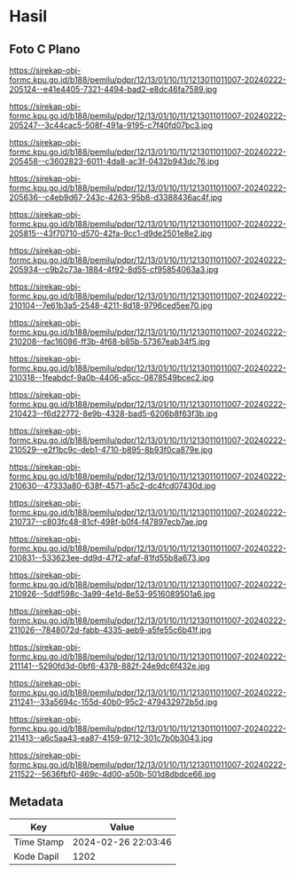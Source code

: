 # Hasil

## Foto C Plano

https://sirekap-obj-formc.kpu.go.id/b188/pemilu/pdpr/12/13/01/10/11/1213011011007-20240222-205124--e41e4405-7321-4494-bad2-e8dc46fa7589.jpg

https://sirekap-obj-formc.kpu.go.id/b188/pemilu/pdpr/12/13/01/10/11/1213011011007-20240222-205247--3c44cac5-508f-491a-9195-c7f40fd07bc3.jpg

https://sirekap-obj-formc.kpu.go.id/b188/pemilu/pdpr/12/13/01/10/11/1213011011007-20240222-205458--c3602823-6011-4da8-ac3f-0432b943dc76.jpg

https://sirekap-obj-formc.kpu.go.id/b188/pemilu/pdpr/12/13/01/10/11/1213011011007-20240222-205636--c4eb9d67-243c-4263-95b8-d3388436ac4f.jpg

https://sirekap-obj-formc.kpu.go.id/b188/pemilu/pdpr/12/13/01/10/11/1213011011007-20240222-205815--43f70710-d570-42fa-9cc1-d9de2501e8e2.jpg

https://sirekap-obj-formc.kpu.go.id/b188/pemilu/pdpr/12/13/01/10/11/1213011011007-20240222-205934--c9b2c73a-1884-4f92-8d55-cf95854063a3.jpg

https://sirekap-obj-formc.kpu.go.id/b188/pemilu/pdpr/12/13/01/10/11/1213011011007-20240222-210104--7e61b3a5-2548-4211-8d18-9796ced5ee70.jpg

https://sirekap-obj-formc.kpu.go.id/b188/pemilu/pdpr/12/13/01/10/11/1213011011007-20240222-210208--fac16086-ff3b-4f68-b85b-57367eab34f5.jpg

https://sirekap-obj-formc.kpu.go.id/b188/pemilu/pdpr/12/13/01/10/11/1213011011007-20240222-210318--1feabdcf-9a0b-4406-a5cc-0878549bcec2.jpg

https://sirekap-obj-formc.kpu.go.id/b188/pemilu/pdpr/12/13/01/10/11/1213011011007-20240222-210423--f6d22772-8e9b-4328-bad5-6206b8f63f3b.jpg

https://sirekap-obj-formc.kpu.go.id/b188/pemilu/pdpr/12/13/01/10/11/1213011011007-20240222-210529--e2f1bc9c-deb1-4710-b895-8b93f0ca879e.jpg

https://sirekap-obj-formc.kpu.go.id/b188/pemilu/pdpr/12/13/01/10/11/1213011011007-20240222-210630--47333a80-638f-4571-a5c2-dc4fcd07430d.jpg

https://sirekap-obj-formc.kpu.go.id/b188/pemilu/pdpr/12/13/01/10/11/1213011011007-20240222-210737--c803fc48-81cf-498f-b0f4-f47897ecb7ae.jpg

https://sirekap-obj-formc.kpu.go.id/b188/pemilu/pdpr/12/13/01/10/11/1213011011007-20240222-210831--533623ee-dd9d-47f2-afaf-81fd55b8a673.jpg

https://sirekap-obj-formc.kpu.go.id/b188/pemilu/pdpr/12/13/01/10/11/1213011011007-20240222-210926--5ddf598c-3a99-4e1d-8e53-9516089501a6.jpg

https://sirekap-obj-formc.kpu.go.id/b188/pemilu/pdpr/12/13/01/10/11/1213011011007-20240222-211026--7848072d-fabb-4335-aeb9-a5fe55c6b41f.jpg

https://sirekap-obj-formc.kpu.go.id/b188/pemilu/pdpr/12/13/01/10/11/1213011011007-20240222-211141--5290fd3d-0bf6-4378-882f-24e9dc6f432e.jpg

https://sirekap-obj-formc.kpu.go.id/b188/pemilu/pdpr/12/13/01/10/11/1213011011007-20240222-211241--33a5694c-155d-40b0-95c2-479432972b5d.jpg

https://sirekap-obj-formc.kpu.go.id/b188/pemilu/pdpr/12/13/01/10/11/1213011011007-20240222-211413--a6c5aa43-ea87-4159-9712-301c7b0b3043.jpg

https://sirekap-obj-formc.kpu.go.id/b188/pemilu/pdpr/12/13/01/10/11/1213011011007-20240222-211522--5636fbf0-469c-4d00-a50b-501d8dbdce66.jpg


## Metadata

| Key        | Value               |
| ---------- | ------------------- |
| Time Stamp | 2024-02-26 22:03:46 |
| Kode Dapil | 1202                |



